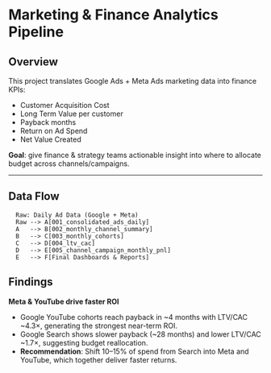 # Marketing & Finance Analytics Pipeline

## Overview
This project translates Google Ads + Meta Ads marketing data into finance KPIs:
- Customer Acquisition Cost
- Long Term Value per customer
- Payback months
- Return on Ad Spend
- Net Value Created

**Goal**: give finance & strategy teams actionable insight into where to allocate budget across channels/campaigns.

---

## Data Flow
```mermaid
  Raw: Daily Ad Data (Google + Meta) 
  Raw --> A[001_consolidated_ads_daily]
  A   --> B[002_monthly_channel_summary]
  B   --> C[003_monthly_cohorts]
  C   --> D[004_ltv_cac]
  D   --> E[005_channel_campaign_monthly_pnl]
  E   --> F[Final Dashboards & Reports]
```  
## Findings
**Meta & YouTube drive faster ROI**
* Google YouTube cohorts reach payback in ~4 months with LTV/CAC ~4.3×, generating the strongest near-term ROI.
* Google Search shows slower payback (~28 months) and lower LTV/CAC ~1.7×, suggesting budget reallocation.
* **Recommendation**: Shift 10–15% of spend from Search into Meta and YouTube, which together deliver faster returns.
